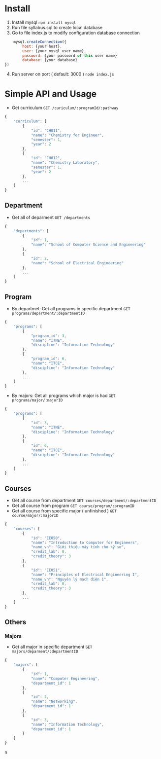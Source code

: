# Install
1. Install mysql 
   `npm install mysql`
2. Run file syllabus.sql to create local database
3. Go to file index.js to modify configuration database connection 
```javascript
    mysql.createConnection({
        host: {your host},
        user: {your mysql user name},
        password: {your password of this user name}
        database: {your database}
})
```
4. Run server on port ( default: 3000 ) 
   `node index.js`

# Simple API and Usage
+ Get curriculum
`GET /curiculum/:programId/:pathway`
```javascript
{
    "curriculum": [
        {
            "id": "CH011",
            "name": "Chemistry for Engineer",
            "semester": 1,
            "year": 2
        },
        {
            "id": "CH012",
            "name": "Chemistry Laboratory",
            "semester": 1,
            "year": 2
        },
        ...
    ]
}
```
## Department
+ Get all of deparment
`GET /departments`

```javascript
{
    "departments": [
        {
            "id": 1,
            "name": "School of Computer Science and Engineering"
        },
        {
            "id": 2,
            "name": "School of Electrical Engineering"
        },
        ...
    ]
}
```

## Program
- By departmet: Get all programs in specific department
`GET programs/department/:departmentID`
```javascript
{
    "programs": [
        {
            "program_id": 3,
            "name": "ITNE",
            "discipline": "Information Technology"
        },
        {
            "program_id": 6,
            "name": "ITCE",
            "discipline": "Information Technology"
        },
        ...
    ]
}
```
- By majors: Get all programs which major is had
`GET programs/major/:majorID`
```javascript
{
    "programs": [
        {
            "id": 3,
            "name": "ITNE",
            "discipline": "Information Technology"
        },
        {
            "id": 6,
            "name": "ITCE",
            "discipline": "Information Technology"
        },
        ...
    ]
}

```
## Courses

+ Get all course from department
`GET courses/department/:departmentID`
+ Get all course from program
`GET course/program/:programID`
+ Get all course from specific major ( unfinished )
`GET course/major/:majorID`
```javascript
{
    "courses": [
        {
            "id": "EE050",
            "name": "Introduction to Computer for Engineers",
            "name_vn": "Giới thiệu máy tính cho kỹ sư",
            "credit_lab": 0,
            "credit_theory": 3
        },
        {
            "id": "EE051",
            "name": "Principles of Electrical Engineering I",
            "name_vn": "Nguyên lý mạch điện 1",
            "credit_lab": 0,
            "credit_theory": 3
        },
        ...
    ]
}
```
## Others
### Majors
+ Get all major in specific department
`GET majors/deparment/:departmentID`
```javascript
{
    "majors": [
        {
            "id": 1,
            "name": "Computer Engineering",
            "department_id": 1
        },
        {
            "id": 2,
            "name": "Networking",
            "department_id": 1
        },
        {
            "id": 3,
            "name": "Information Technology",
            "department_id": 1
        }
    ]
}
```
n
